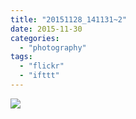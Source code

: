 ```yaml
---
title: "20151128_141131~2"
date: 2015-11-30
categories: 
  - "photography"
tags: 
  - "flickr"
  - "ifttt"
---
```


![](https://farm6.staticflickr.com/5647/23271563332_c3d08be1f0_b.jpg)
